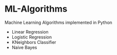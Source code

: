 # ML-Algorithms
Machine Learning Algorithms implemented in Python

* Linear Regression
* Logistic Regression
* KNeighbors Classifier
* Naive Bayes

